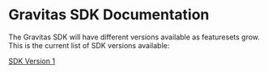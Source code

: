 # Gravitas SDK Documentation

The Gravitas SDK will have different versions available as featuresets grow. This is the current list of SDK versions available:

[SDK Version 1](skdv1/README.md)
